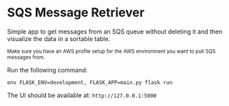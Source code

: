 # SQS Message Retriever
Simple app to get messages from an SQS queue without deleting it and then visualize the data in a sortable table.

<sup>Make sure you have an AWS profile setup for the AWS environment you want to pull SQS messages from.</sup>

Run the following command:

`env FLASK_ENV=development, FLASK_APP=main.py flask run`

The UI should be available at: `http://127.0.0.1:5000`
